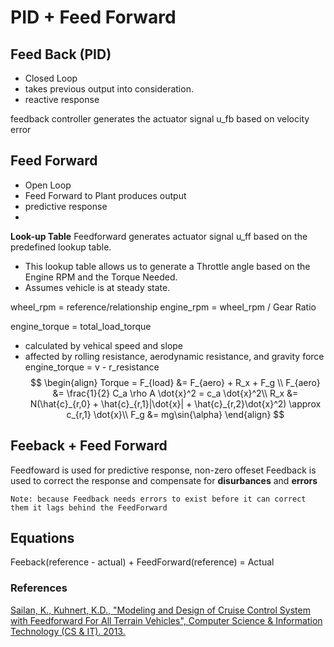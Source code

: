 # PID + Feed Forward

## Feed Back (PID)
- Closed Loop
- takes previous output into consideration.
- reactive response

feedback controller generates the actuator signal u_fb based on velocity error

## Feed Forward
- Open Loop
- Feed Forward to Plant  produces output
- predictive response
- 
**Look-up Table**
Feedforward generates actuator signal u_ff based on the predefined lookup table. 
- This lookup table allows us to generate a Throttle angle based on the Engine RPM and the Torque Needed.
- Assumes vehicle is at steady state.

wheel_rpm = reference/relationship
engine_rpm = wheel_rpm / Gear Ratio

engine_torque = total_load_torque
- calculated by vehical speed and slope
- affected by rolling resistance, aerodynamic resistance, and gravity force
engine_torque = v - r_resistance  
$$
\begin{align}
    Torque =
    F_{load} &= F_{aero} + R_x + F_g \\
    F_{aero} &= \frac{1}{2} C_a \rho A \dot{x}^2 = c_a \dot{x}^2\\
    R_x &= N(\hat{c}_{r,0} + \hat{c}_{r,1}|\dot{x}| + \hat{c}_{r,2}\dot{x}^2) \approx c_{r,1} \dot{x}\\
    F_g &= mg\sin{\alpha}
\end{align}
$$

## Feeback + Feed Forward
Feedfoward is used for predictive response, non-zero offeset
Feedback is used to correct the response and compensate for **disurbances** and **errors**
    
    Note: because Feedback needs errors to exist before it can correct them it lags behind the FeedForward


## Equations
Feeback(reference - actual) + FeedForward(reference) = Actual

### References

[Sailan, K., Kuhnert, K.D., "Modeling and Design of Cruise Control System with Feedforward For All Terrain Vehicles", Computer Science & Information Technology (CS & IT). 2013.](https://airccj.org/csecfp/library/Search.php?title%3DMODELING%2BAND%2BDESIGN%2BOF%2BCRUISE%2BCONTROL%2BSYSTEM)
